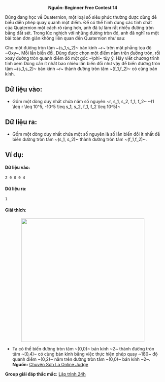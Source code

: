**<center>Nguồn: Beginner Free Contest 14</center>**

Dũng đang học về Quaternion, một loại số siêu phức thường được dùng để biểu diễn phép quay quanh một điểm. Để có thể hình dung các tính chất của Quaternion một cách rõ ràng hơn, anh đã tự làm rất nhiều đường tròn bằng đất sét. Trong lúc nghịch với những đường tròn đó, anh đã nghĩ ra một bài toán đơn giản không liên quan đến Quaternion như sau:

Cho một đường tròn tâm ~(s_1,s_2)~ bán kính ~r~ trên mặt phẳng tọa độ ~Oxy~. Mỗi lần biến đổi, Dũng được chọn một điểm nằm trên đường tròn, rồi xoay đường tròn quanh điểm đó một góc ~\phi~ tùy ý. Hãy viết chương trình tính xem Dũng cần ít nhất bao nhiêu lần biến đổi như vậy để biến đường tròn tâm ~(s_1,s_2)~ bán kính ~r~ thành đường tròn tâm ~(f_1,f_2)~ có cùng bán kính.

## Dữ liệu vào:
- Gồm một dòng duy nhất chứa năm số nguyên ~r, s_1, s_2, f_1, f_2~ ~(1 \leq r \leq 10^5, -10^5 \leq s_1, s_2, f_1, f_2 \leq 10^5)~

## Dữ liệu ra:
- Gồm một dòng duy nhất chứa một số nguyên là số lần biến đổi ít nhất để biến đường tròn tâm ~(s_1, s_2)~ thành đường tròn tâm ~(f_1,f_2)~.

## Ví dụ:
#### Dữ liệu vào:
```
2 0 0 0 4
```

#### Dữ liệu ra:
```
1
```

#### Giải thích:
<center><img src="/images/problems/667/QUAYTRON.png" width=400px></center>

- Ta có thể biến đường tròn tâm ~(0,0)~ bán kính ~2~ thành đường tròn tâm ~(0,4)~ có cùng bán kính bằng việc thực hiện phép quay ~180~ độ quanh điểm ~(0,2)~ nằm trên đường tròn tâm ~(0,0)~ bán kính ~2~.
**Nguồn:** [Chuyên Sơn La Online Judge](http://csloj.ddns.net/)

**Group giải đáp thắc mắc:** [Lập trình 24h](https://www.facebook.com/groups/1386904321519984)